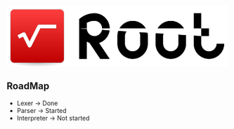 ![Logo](./Resources/Logo.png)

## RoadMap

- Lexer -> Done
- Parser -> Started
- Interpreter -> Not started
